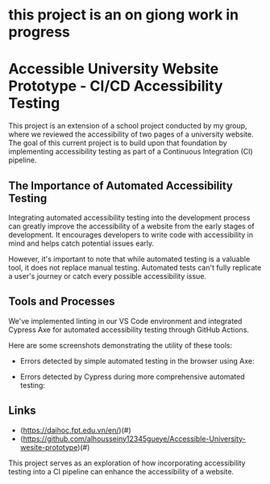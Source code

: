# this project is an on giong work in progress
# Accessible University Website Prototype - CI/CD Accessibility Testing

This project is an extension of a school project conducted by my group, where we reviewed the accessibility of two pages of a university website. The goal of this current project is to build upon that foundation by implementing accessibility testing as part of a Continuous Integration (CI) pipeline.

## The Importance of Automated Accessibility Testing

Integrating automated accessibility testing into the development process can greatly improve the accessibility of a website from the early stages of development. It encourages developers to write code with accessibility in mind and helps catch potential issues early.

However, it's important to note that while automated testing is a valuable tool, it does not replace manual testing. Automated tests can't fully replicate a user's journey or catch every possible accessibility issue.

## Tools and Processes

We've implemented linting in our VS Code environment and integrated Cypress Axe for automated accessibility testing through GitHub Actions.

Here are some screenshots demonstrating the utility of these tools:

- Errors detected by simple automated testing in the browser using Axe:
  <!-- TODO: Add image references here -->
  <!-- ![Axe Screenshot](path/to/screenshot.png) -->

- Errors detected by Cypress during more comprehensive automated testing:
  <!-- TODO: Add image references here -->
  <!-- ![Cypress Screenshot](path/to/screenshot.png) -->

## Links

- (https://daihoc.fpt.edu.vn/en/)(#) <!-- Replace with actual URL -->
- (https://github.com/alhousseiny12345gueye/Accessible-University-wesite-prototype)(#) <!-- Replace with actual URL -->

This project serves as an exploration of how incorporating accessibility testing into a CI pipeline can enhance the accessibility of a website.